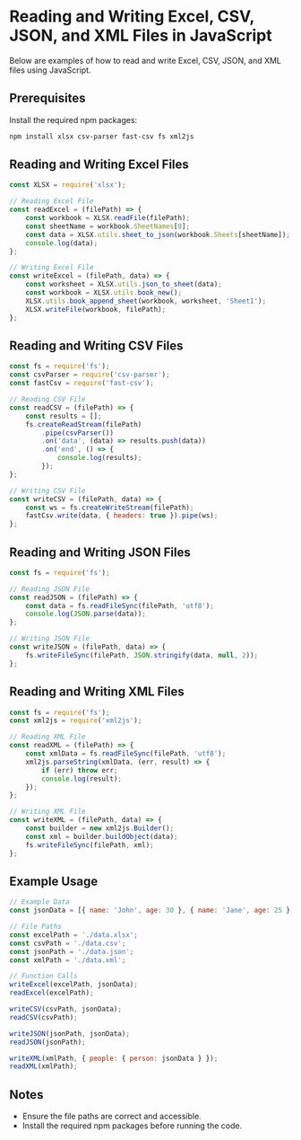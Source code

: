 # Reading and Writing Excel, CSV, JSON, and XML Files in JavaScript

Below are examples of how to read and write Excel, CSV, JSON, and XML files using JavaScript.

## Prerequisites
Install the required npm packages:
```bash
npm install xlsx csv-parser fast-csv fs xml2js
```

## Reading and Writing Excel Files
```javascript
const XLSX = require('xlsx');

// Reading Excel File
const readExcel = (filePath) => {
    const workbook = XLSX.readFile(filePath);
    const sheetName = workbook.SheetNames[0];
    const data = XLSX.utils.sheet_to_json(workbook.Sheets[sheetName]);
    console.log(data);
};

// Writing Excel File
const writeExcel = (filePath, data) => {
    const worksheet = XLSX.utils.json_to_sheet(data);
    const workbook = XLSX.utils.book_new();
    XLSX.utils.book_append_sheet(workbook, worksheet, 'Sheet1');
    XLSX.writeFile(workbook, filePath);
};
```

## Reading and Writing CSV Files
```javascript
const fs = require('fs');
const csvParser = require('csv-parser');
const fastCsv = require('fast-csv');

// Reading CSV File
const readCSV = (filePath) => {
    const results = [];
    fs.createReadStream(filePath)
        .pipe(csvParser())
        .on('data', (data) => results.push(data))
        .on('end', () => {
            console.log(results);
        });
};

// Writing CSV File
const writeCSV = (filePath, data) => {
    const ws = fs.createWriteStream(filePath);
    fastCsv.write(data, { headers: true }).pipe(ws);
};
```

## Reading and Writing JSON Files
```javascript
const fs = require('fs');

// Reading JSON File
const readJSON = (filePath) => {
    const data = fs.readFileSync(filePath, 'utf8');
    console.log(JSON.parse(data));
};

// Writing JSON File
const writeJSON = (filePath, data) => {
    fs.writeFileSync(filePath, JSON.stringify(data, null, 2));
};
```

## Reading and Writing XML Files
```javascript
const fs = require('fs');
const xml2js = require('xml2js');

// Reading XML File
const readXML = (filePath) => {
    const xmlData = fs.readFileSync(filePath, 'utf8');
    xml2js.parseString(xmlData, (err, result) => {
        if (err) throw err;
        console.log(result);
    });
};

// Writing XML File
const writeXML = (filePath, data) => {
    const builder = new xml2js.Builder();
    const xml = builder.buildObject(data);
    fs.writeFileSync(filePath, xml);
};
```

## Example Usage
```javascript
// Example Data
const jsonData = [{ name: 'John', age: 30 }, { name: 'Jane', age: 25 }];

// File Paths
const excelPath = './data.xlsx';
const csvPath = './data.csv';
const jsonPath = './data.json';
const xmlPath = './data.xml';

// Function Calls
writeExcel(excelPath, jsonData);
readExcel(excelPath);

writeCSV(csvPath, jsonData);
readCSV(csvPath);

writeJSON(jsonPath, jsonData);
readJSON(jsonPath);

writeXML(xmlPath, { people: { person: jsonData } });
readXML(xmlPath);
```

## Notes
- Ensure the file paths are correct and accessible.
- Install the required npm packages before running the code.
